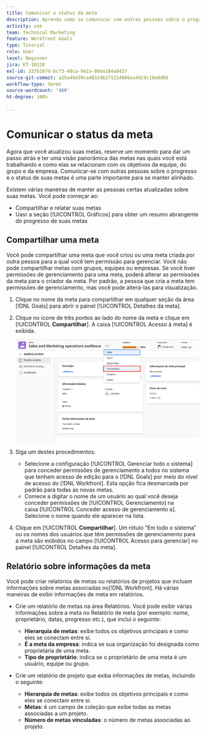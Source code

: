 ```yaml
---
title: Comunicar o status da meta
description: Aprenda como se comunicar com outras pessoas sobre o progresso e o status de suas metas no [!DNL Workfront Goals].
activity: use
team: Technical Marketing
feature: Workfront Goals
type: Tutorial
role: User
level: Beginner
jira: KT-10120
exl-id: 337b187d-bc73-48ca-9e2a-08ea164ad457
source-git-commit: a25a49e59ca483246271214886ea4dc9c10e8d66
workflow-type: tm+mt
source-wordcount: '469'
ht-degree: 100%

---
```


# Comunicar o status da meta

Agora que você atualizou suas metas, reserve um momento para dar um passo atrás e ter uma visão panorâmica das metas nas quais você está trabalhando e como elas se relacionam com os objetivos da equipe, do grupo e da empresa. Comunicar-se com outras pessoas sobre o progresso e o status de suas metas é uma parte importante para se manter alinhado.

Existem várias maneiras de manter as pessoas certas atualizadas sobre suas metas. Você pode começar ao:

* Compartilhar e relatar suas metas
* Uasr a seção [!UICONTROL Gráficos] para obter um resumo abrangente do progresso de suas metas

## Compartilhar uma meta

Você pode compartilhar uma meta que você criou ou uma meta criada por outra pessoa para a qual você tem permissão para gerenciar. Você não pode compartilhar metas com grupos, equipes ou empresas. Se você tiver permissões de gerenciamento para uma meta, poderá alterar as permissões da meta para o criador da meta. Por padrão, a pessoa que cria a meta tem permissões de gerenciamento, mas você pode alterá-las para visualização.

1. Clique no nome da meta para compartilhar em qualquer seção da área [!DNL Goals] para abrir o painel [!UICONTROL Detalhes da meta].

1. Clique no ícone de três pontos ao lado do nome da meta e clique em [!UICONTROL **Compartilhar**]. A caixa [!UICONTROL Acesso à meta] é exibida.

   ![Captura de tela do compartilhamento de uma meta](assets/17-workfront-goals-share-a-goal.png)

1. Siga um destes procedimentos:

   * Selecione a configuração [!UICONTROL Gerenciar todo o sistema] para conceder permissões de gerenciamento a todos no sistema que tenham acesso de edição para o [!DNL Goals] por meio do nível de acesso do [!DNL Workfront]. Esta opção fica desmarcada por padrão para todas as novas metas.
   * Comece a digitar o nome de um usuário ao qual você deseja conceder permissões de [!UICONTROL Gerenciamento] na caixa [!UICONTROL Conceder acesso de gerenciamento a]. Selecione o nome quando ele aparecer na lista.

1. Clique em [!UICONTROL **Compartilhar**]. Um rótulo “Em todo o sistema” ou os nomes dos usuários que têm permissões de gerenciamento para a meta são exibidos no campo [!UICONTROL Acesso para gerenciar] no painel [!UICONTROL Detalhes da meta].

## Relatório sobre informações da meta

Você pode criar relatórios de metas ou relatórios de projetos que incluam informações sobre metas associadas no[!DNL Workfront]. Há várias maneiras de exibir informações de meta em relatórios.

* Crie um relatório de metas na área Relatórios. Você pode exibir várias informações sobre a meta no Relatório de meta (por exemplo: nome, proprietário, datas, progresso etc.), que inclui o seguinte:

   * **Hierarquia de metas**: exibe todos os objetivos principais e como eles se conectam entre si.
   * **É a meta da empresa**: indica se sua organização foi designada como proprietária de uma meta.
   * **Tipo de proprietário**: indica se o proprietário de uma meta é um usuário, equipe ou grupo.

* Crie um relatório de projeto que exiba informações de metas, incluindo o seguinte:
   * **Hierarquia de metas**: exibe todos os objetivos principais e como eles se conectam entre si.
   * **Metas**: é um campo de coleção que exibe todas as metas associadas a um projeto.
   * **Número de metas vinculadas**: o número de metas associadas ao projeto.
